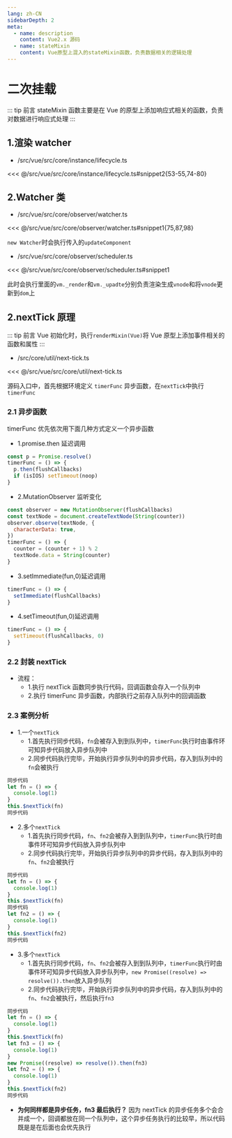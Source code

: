 ```yaml
---
lang: zh-CN
sidebarDepth: 2
meta:
  - name: description
    content: Vue2.x 源码
  - name: stateMixin
    content: Vue原型上混入的stateMixin函数，负责数据相关的逻辑处理
---
```


# 二次挂载

::: tip 前言
stateMixin 函数主要是在 Vue 的原型上添加响应式相关的函数，负责对数据进行响应式处理
:::

## 1.渲染 watcher

- /src/vue/src/core/instance/lifecycle.ts

<<< @/src/vue/src/core/instance/lifecycle.ts#snippet2{53-55,74-80}

## 2.Watcher 类

- /src/vue/src/core/observer/watcher.ts

<<< @/src/vue/src/core/observer/watcher.ts#snippet1{75,87,98}

`new Watcher`时会执行传入的`updateComponent`

- /src/vue/src/core/observer/scheduler.ts

<<< @/src/vue/src/core/observer/scheduler.ts#snippet1

此时会执行里面的`vm._render`和`vm._upadte`分别负责渲染生成`vnode`和将`vnode`更新到`dom`上

## 2.nextTick 原理

::: tip 前言
Vue 初始化时，执行`renderMixin(Vue)`将 Vue 原型上添加事件相关的函数和属性
:::

- /src/core/util/next-tick.ts

<<< @/src/vue/src/core/util/next-tick.ts

源码入口中，首先根据环境定义 `timerFunc` 异步函数，在`nextTick`中执行`timerFunc`

<!-- <Vssue /> -->

### 2.1 异步函数

timerFunc 优先依次用下面几种方式定义一个异步函数

- 1.promise.then 延迟调用

```js
const p = Promise.resolve()
timerFunc = () => {
  p.then(flushCallbacks)
  if (isIOS) setTimeout(noop)
}
```

- 2.MutationObserver 监听变化

```js
const observer = new MutationObserver(flushCallbacks)
const textNode = document.createTextNode(String(counter))
observer.observe(textNode, {
  characterData: true,
})
timerFunc = () => {
  counter = (counter + 1) % 2
  textNode.data = String(counter)
}
```

- 3.setImmediate(fun,0)延迟调用

```js
timerFunc = () => {
  setImmediate(flushCallbacks)
}
```

- 4.setTimeout(fun,0)延迟调用

```js
timerFunc = () => {
  setTimeout(flushCallbacks, 0)
}
```

### 2.2 封装 nextTick

- 流程：
  - 1.执行 nextTick 函数同步执行代码，回调函数会存入一个队列中
  - 2.执行 timerFunc 异步函数，内部执行之前存入队列中的回调函数

### 2.3 案例分析

- 1.一个`nextTick`
  - 1.首先执行同步代码，`fn`会被存入到到队列中，`timerFunc`执行时由事件环可知异步代码放入异步队列中
  - 2.同步代码执行完毕，开始执行异步队列中的异步代码，存入到队列中的`fn`会被执行

```js
同步代码
let fn = () => {
  console.log(1)
}
this.$nextTick(fn)
同步代码
```

- 2.多个`nextTick`
  - 1.首先执行同步代码，`fn`、`fn2`会被存入到到队列中，`timerFunc`执行时由事件环可知异步代码放入异步队列中
  - 2.同步代码执行完毕，开始执行异步队列中的异步代码，存入到队列中的`fn`、`fn2`会被执行

```js
同步代码
let fn = () => {
  console.log(1)
}
this.$nextTick(fn)
同步代码
let fn2 = () => {
  console.log(1)
}
this.$nextTick(fn2)
同步代码
```

- 3.多个`nextTick`
  - 1.首先执行同步代码，`fn`、`fn2`会被存入到到队列中，`timerFunc`执行时由事件环可知异步代码放入异步队列中，`new Promise((resolve) => resolve()).then`放入异步队列
  - 2.同步代码执行完毕，开始执行异步队列中的异步代码，存入到队列中的`fn`、`fn2`会被执行，然后执行`fn3`

```js
同步代码
let fn = () => {
  console.log(1)
}
this.$nextTick(fn)
let fn3 = () => {
  console.log(1)
}
new Promise((resolve) => resolve()).then(fn3)
let fn2 = () => {
  console.log(1)
}
this.$nextTick(fn2)
同步代码
```

- **为何同样都是异步任务，fn3 最后执行？** 因为 nextTick 的异步任务多个会合并成一个，回调都放在同一个队列中，这个异步任务执行的比较早，所以代码既是是在后面也会优先执行
